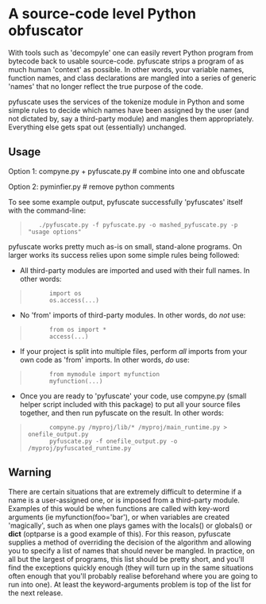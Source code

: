 # A source-code level Python obfuscator

With tools such as 'decompyle' one can easily revert Python program from bytecode back to usable source-code. pyfuscate strips a program of as much human 'context' as possible.  In other words, your variable names, function names, and class declarations are mangled into a series of generic 'names' that no longer reflect the true purpose of the code.

pyfuscate uses the services of the tokenize module in Python and some simple rules to decide which names have been assigned by the user (and not dictated by, say a third-party module) and mangles them appropriately. Everything else gets spat out (essentially) unchanged.

## Usage

Option 1: compyne.py + pyfuscate.py   # combine into one and obfuscate

Option 2: pyminfier.py  # remove python comments

 To see some example output, pyfuscate successfully 'pyfuscates' itself with the command-line:

>        ./pyfuscate.py -f pyfuscate.py -o mashed_pyfuscate.py -p "usage options"



pyfuscate works pretty much as-is on small, stand-alone programs.  On larger works its success relies upon some simple rules being followed:

- All third-party modules are imported and used with their full names. In other words:

>           import os
>           os.access(...)
  
- No 'from' imports of third-party modules.  In other words, do *not* use:

>           from os import *
>           access(...)
  
- If your project is split into multiple files, perform *all* imports from your own code as 'from' imports.  In other words, *do* use:

>           from mymodule import myfunction
>           myfunction(...)
  
- Once you are ready to 'pyfuscate' your code, use compyne.py (small helper script included with this package) to put all your source files together, and then run pyfuscate on the result.  In other words:

>           compyne.py /myproj/lib/* /myproj/main_runtime.py > onefile_output.py
>           pyfuscate.py -f onefile_output.py -o /myproj/pyfuscated_runtime.py



## Warning

There are certain situations that are extremely difficult to determine if a name is a user-assigned one, or is imposed from a third-party module.  Examples of this would be when functions are called with key-word arguments (ie myfunction(foo='bar'), or when variables are created 'magically', such as when one plays games with the locals() or globals() or __dict__ (optparse is a good example of this).  For this reason, pyfuscate supplies a method of overriding the decision of the algorithm and allowing you to specify a list of names that should never be mangled.  In practice, on all but the largest of programs, this list should be pretty short, and you'll find the exceptions quickly enough (they will turn up in the same situations often enough that you'll probably realise beforehand where you are going to run into one). At least the keyword-arguments problem is top of the list for the next release.